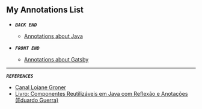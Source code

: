 ## My Annotations List 

+ **_`BACK END`_**
  * [Annotations about Java](https://github.com/islanrodrigues/my-personal-annotations/tree/master/java)
 

+ **_`FRONT END`_**
  * [Annotations about Gatsby](https://github.com/islanrodrigues/my-personal-annotations/tree/master/gatsby)   
   
   
---   

**_`REFERENCES`_**
+ [Canal Loiane Groner](https://www.youtube.com/channel/UCqQn92noBhY9VKQy4xCHPsg)
+ [Livro: Componentes Reutilizáveis em Java com Reflexão e Anotações (Eduardo Guerra)](https://www.casadocodigo.com.br/products/livro-reflexao-anotacoes) 